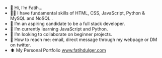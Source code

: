 - 👋 Hi, I’m Fatih...
- 🧑‍🎓 I have fundamental skills of HTML, CSS, JavaScript, Python & MySQL and NoSQL .
- 👀 I’m an aspiring candidate to be a full stack developer.
- 🌱 I’m currently learning JavaScript and Python.
- 💞️ I’m looking to collaborate on beginner projects. 
- 📩 How to reach me: email, direct message through my webpage or DM on twitter. 
- ⬆️ My Personal Portfolio www.fatihdulger.com

<!---
fatihdulger/fatihdulger is a ✨ special ✨ repository because its `README.md` (this file) appears on your GitHub profile.
You can click the Preview link to take a look at your changes.
--->
